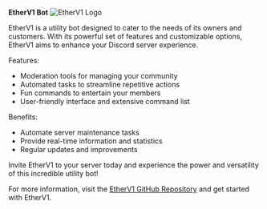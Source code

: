 **EtherV1 Bot**
![EtherV1 Logo](https://o.remove.bg/downloads/f1ebacb9-26c9-4297-aba3-9057e732811f/EtheriumV1-removebg-preview.png)

EtherV1 is a utility bot designed to cater to the needs of its owners and customers. With its powerful set of features and customizable options, EtherV1 aims to enhance your Discord server experience.

Features:
- Moderation tools for managing your community
- Automated tasks to streamline repetitive actions
- Fun commands to entertain your members
- User-friendly interface and extensive command list

Benefits:
- Automate server maintenance tasks
- Provide real-time information and statistics
- Regular updates and improvements

Invite EtherV1 to your server today and experience the power and versatility of this incredible utility bot!

For more information, visit the [EtherV1 GitHub Repository](https://github.com/your-username/EtherV1) and get started with EtherV1.


